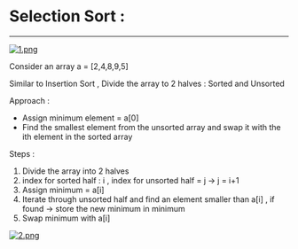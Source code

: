 # Selection Sort :

<hr>

[![1.png](https://i.postimg.cc/mg34KhRX/1.png)](https://postimg.cc/VJN2CfJn)

Consider an array a = [2,4,8,9,5]

Similar to Insertion Sort , Divide the array to 2 halves : Sorted and Unsorted 

Approach :

- Assign minimum element = a[0]
- Find the smallest element from the unsorted array and swap it with the ith element in the sorted array 

Steps :

1. Divide the array into 2 halves
2. index for sorted half : i , index for unsorted half = j -> j = i+1
3. Assign minimum = a[i]
4. Iterate through unsorted half and find an element smaller than a[i] , if found -> store the new minimum in minimum 
5. Swap minimum with a[i]

[![2.png](https://i.postimg.cc/ydPcbZyy/2.png)](https://postimg.cc/ygDDJW5D)
